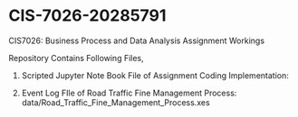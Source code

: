 # CIS-7026-20285791

CIS7026: Business Process and Data Analysis Assignment Workings

Repository Contains Following Files,

1) Scripted Jupyter Note Book File of Assignment Coding Implementation:
   
2) Event Log FIle of Road Traffic Fine Management Process: data/Road_Traffic_Fine_Management_Process.xes
